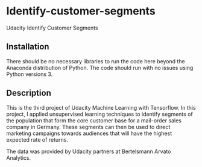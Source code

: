 # Identify-customer-segments
Udacity Identify Customer Segments

## Installation <a name="installation"></a>

There should be no necessary libraries to run the code here beyond the Anaconda distribution of Python.  The code should run with no issues using Python versions 3.

## Description

This is the third project of Udacity Machine Learning with Tensorflow. In this project, I applied unsupervised learning techniques to identify segments of the population that form the core customer base for a mail-order sales company in Germany. These segments can then be used to direct marketing campaigns towards audiences that will have the highest expected rate of returns.

The data was provided by Udacity partners at Bertelsmann Arvato Analytics.
